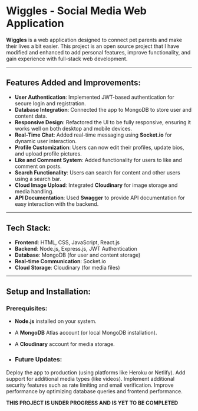 # **Wiggles** - Social Media Web Application

**Wiggles** is a web application designed to connect pet parents and make their lives a bit easier. This project is an open source project that I have modified and enhanced to add personal features, improve functionality, and gain experience with full-stack web development.

---

## **Features Added and Improvements**:
- **User Authentication**: Implemented JWT-based authentication for secure login and registration.
- **Database Integration**: Connected the app to MongoDB to store user and content data.
- **Responsive Design**: Refactored the UI to be fully responsive, ensuring it works well on both desktop and mobile devices.
- **Real-Time Chat**: Added real-time messaging using **Socket.io** for dynamic user interaction.
- **Profile Customization**: Users can now edit their profiles, update bios, and upload profile pictures.
- **Like and Comment System**: Added functionality for users to like and comment on posts.
- **Search Functionality**: Users can search for content and other users using a search bar.
- **Cloud Image Upload**: Integrated **Cloudinary** for image storage and media handling.
- **API Documentation**: Used **Swagger** to provide API documentation for easy interaction with the backend.
  
---

## **Tech Stack**:
- **Frontend**: HTML, CSS, JavaScript, React.js
- **Backend**: Node.js, Express.js, JWT Authentication
- **Database**: MongoDB (for user and content storage)
- **Real-time Communication**: Socket.io
- **Cloud Storage**: Cloudinary (for media files)

---

## **Setup and Installation**:

### Prerequisites:
- **Node.js** installed on your system.
- A **MongoDB** Atlas account (or local MongoDB installation).
- A **Cloudinary** account for media storage.

- ### Future Updates:
Deploy the app to production (using platforms like Heroku or Netlify).
Add support for additional media types (like videos).
Implement additional security features such as rate limiting and email verification.
Improve performance by optimizing database queries and frontend performance.

**THIS PROJECT IS UNDER PROGRESS AND IS YET TO BE COMPLETED**
